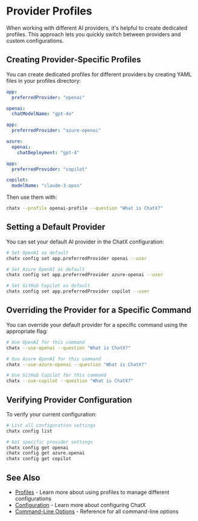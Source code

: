 # Provider Profiles

When working with different AI providers, it's helpful to create dedicated profiles. This approach lets you quickly switch between providers and custom configurations.

## Creating Provider-Specific Profiles

You can create dedicated profiles for different providers by creating YAML files in your profiles directory:

```yaml title="openai-profile.yaml (in .chatx/profiles directory)"
app:
  preferredProvider: "openai"

openai:
  chatModelName: "gpt-4o"
```

```yaml title="azure-profile.yaml (in .chatx/profiles directory)"
app:
  preferredProvider: "azure-openai"

azure:
  openai:
    chatDeployment: "gpt-4"
```

```yaml title="copilot-profile.yaml (in .chatx/profiles directory)"
app:
  preferredProvider: "copilot"

copilot:
  modelName: "claude-3-opus"
```

Then use them with:

```bash
chatx --profile openai-profile --question "What is ChatX?"
```

## Setting a Default Provider

You can set your default AI provider in the ChatX configuration:

```bash
# Set OpenAI as default
chatx config set app.preferredProvider openai --user

# Set Azure OpenAI as default
chatx config set app.preferredProvider azure-openai --user

# Set GitHub Copilot as default
chatx config set app.preferredProvider copilot --user
```

## Overriding the Provider for a Specific Command

You can override your default provider for a specific command using the appropriate flag:

```bash
# Use OpenAI for this command
chatx --use-openai --question "What is ChatX?"

# Use Azure OpenAI for this command
chatx --use-azure-openai --question "What is ChatX?"

# Use GitHub Copilot for this command
chatx --use-copilot --question "What is ChatX?"
```

## Verifying Provider Configuration

To verify your current configuration:

```bash
# List all configuration settings
chatx config list

# Get specific provider settings
chatx config get openai
chatx config get azure.openai
chatx config get copilot
```

## See Also

* [Profiles](../advanced/profiles.md) - Learn more about using profiles to manage different configurations
* [Configuration](../usage/configuration.md) - Learn more about configuring ChatX
* [Command-Line Options](../reference/cli/index.md) - Reference for all command-line options